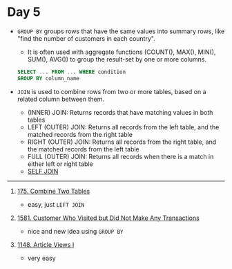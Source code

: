 # Day 5

- `GROUP BY` groups rows that have the same values into summary rows, like "find the number of customers in each country".
    - It is often used with aggregate functions (COUNT(), MAX(), MIN(), SUM(), AVG()) to group the result-set by one or more columns.
    ```SQL
    SELECT ... FROM ... WHERE condition
    GROUP BY column_name
    ```

- `JOIN` is used to combine rows from two or more tables, based on a related column between them.

    - (INNER) JOIN: Returns records that have matching values in both tables
    - LEFT (OUTER) JOIN: Returns all records from the left table, and the matched records from the right table
    - RIGHT (OUTER) JOIN: Returns all records from the right table, and the matched records from the left table
    - FULL (OUTER) JOIN: Returns all records when there is a match in either left or right table
    - [SELF JOIN](https://www.w3schools.com/sql/trysql.asp?filename=trysql_select_join_self)
    
-----------------------------------------------------------------------------------------------------------------------------

1. [175. Combine Two Tables](https://leetcode.com/problems/combine-two-tables/?envType=study-plan&id=sql-i)
    - easy, just `LEFT JOIN`


2. [1581. Customer Who Visited but Did Not Make Any Transactions](https://leetcode.com/problems/customer-who-visited-but-did-not-make-any-transactions/?envType=study-plan&id=sql-i)
    - nice and new idea using `GROUP BY`
    

3. [1148. Article Views I](https://leetcode.com/problems/article-views-i/?envType=study-plan&id=sql-i)
    - very easy
            




